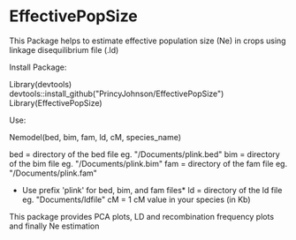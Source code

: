 # EffectivePopSize
This Package helps to estimate effective population size (Ne) in crops using linkage disequilibrium file (.ld)

Install Package:

Library(devtools)
devtools::install_github("PrincyJohnson/EffectivePopSize")
Library(EffectivePopSize)

Use:

Nemodel(bed, bim, fam, ld, cM, species_name)

bed = directory of the bed file eg. "/Documents/plink.bed"
bim = directory of the bim file eg. "/Documents/plink.bim"
fam = directory of the fam file eg. "/Documents/plink.fam"
* Use prefix 'plink' for bed, bim, and fam files*
ld = directory of the ld file eg. "Documents/ldfile"
cM = 1 cM value in your species (in Kb)

This package provides PCA plots, LD and recombination frequency plots and finally Ne estimation

